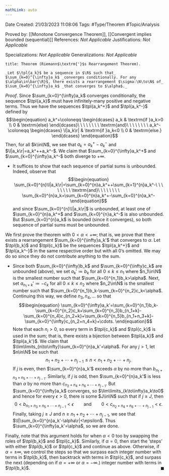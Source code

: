 ```yaml
---
mathLink: auto
---
```


<div class="topSpace"></div>

Date Created: 21/03/2023 11:08:06
Tags: #Type/Theorem #Topic/Analysis

Proved by: [[Monotone Convergence Theorem]], [[Convergent implies bounded (sequential)]]
References: _Not Applicable_
Justifications: _Not Applicable_

Specializations: _Not Applicable_
Generalizations: _Not Applicable_

``` ad-Theorem
title: Theorem (Riemann$\textrm{'}$s Rearrangement Theorem).

_Let $\tpl{a_k}$ be a sequence in $\R$ such that_ $\sum_{k=0}^{\infty}a_k$ _converges conditionally. For any $\alpha\in\bar{\R}$, there exists a rearrangement $\sigma:\N\to\N$ of_ $\sum_{k=0}^{\infty}a_k$ _that converges to $\alpha$._

```

_Proof_. Since $\sum_{k=0}^{\infty}a_k$ converges conditionally, the sequence $\tpl{a_k}$ must have infinitely-many positive and negative terms. Thus we have the sequences $\tpl{a_k^+}$ and $\tpl{a_k^-}$ defined by
$$\begin{equation}
    a_k^+\coloneqq
    \begin{dcases}
        a_k & \textrm{if }a_k>0 \\
        0 & \textrm{else}
    \end{dcases}\ \ \ \ \ \ \ \ \textrm{and}\ \ \ \ \ \ \ \ a_k^-\coloneqq
    \begin{dcases}
        \l|a_k\r| & \textrm{if }a_k<0 \\
        0 & \textrm{else.}
    \end{dcases}
\end{equation}$$
Then, for all $k\in\N$, we see that $a_k=a_k^+-a_k^-$ and $\l|a_k\r|=a_k^++a_k^-$. We claim that $\sum_{k=0}^{\infty}a_k^+$ and $\sum_{k=0}^{\infty}a_k^-$ both diverge to $+\infty$.
* It suffices to show that each sequence of partial sums is unbounded. Indeed, observe that
$$\begin{equation}
    \sum_{k=0}^{n}\l|a_k\r|=\sum_{k=0}^{n}a_k^++\sum_{k=1}^{n}a_k^-\ \ \ \ \ \ \ \ \textrm{and}\ \ \ \ \ \ \ \ \sum_{k=0}^{n}a_k=\sum_{k=0}^{n}a_k^+-\sum_{k=0}^{n}a_k^-
\end{equation}$$
and since $\sum_{k=0}^{n}\l|a_k\r|$ is unbounded, at least one of $\sum_{k=0}^{n}a_k^+$ and $\sum_{k=0}^{n}a_k^-$ is also unbounded. But $\sum_{k=0}^{n}a_k$ is bounded (since it converges), so both sequence of partial sums must be unbounded.

We first prove the theorem with $0<\alpha<+\infty$; that is, we prove that there exists a rearrangement $\sum_{k=0}^{\infty}a_k'$ that converges to $\alpha$. Let $\tpl{b_k}$ and $\tpl{c_k}$ be the sequences $\tpl{a_k^+}$ and $\tpl{a_k^-}$ in the same respective order but with all $0$$\textrm{'}$s omitted. We may do so since they do not contribute anything to the sum.
* Since both $\sum_{k=0}^{\infty}b_k$ and $\sum_{k=0}^{\infty}c_k$ are unbounded (above), we set $a_k'\coloneqq b_k$ for all $0\leq k\leq n_1$ where $n_1\in\N$ is the smallest number such that $\sum_{k=0}^{n_1}b_k>\alpha$. Next, set $a_{n_1+k}'\coloneqq-c_k$ for all $0\leq k\leq n_2$ where $n_2\in\N$ is the smallest number such that $\sum_{k=0}^{n_1}b_k-\sum_{k=0}^{n_2}c_k<\alpha$. Continuing this way, we define $n_3,n_4,\dots$ so that
$$\begin{equation}
    \sum_{k=0}^{\infty}a_k'=\sum_{k=0}^{n_1}b_k-\sum_{k=0}^{n_2}c_k+\sum_{k=0}^{n_3}b_{n_1+k}-\sum_{k=0}^{n_4}c_{n_2+k}+\sum_{k=0}^{n_5}b_{n_1+n_3+k}-\sum_{k=0}^{\infty}c_{n_2+n_4+k}+\cdots.
\end{equation}$$
Note that each $n_i>0$, so every term in $\tpl{c_k}$ and $\tpl{c_k}$ is used in the sum; that is, there exists a bijection between $\tpl{a_k}$ and $\tpl{a_k'}$. We claim that $\lim\limits_{n\to\infty}\sum_{k=0}^{n}a_k'=\alpha$. For any $j>1$, let $n\in\N$ be such that
$$\begin{equation}
    n_1+n_2+\cdots+n_{j-1}\leq n<n_1+n_2+\cdots+n_j.
\end{equation}$$
If $j$ is even, then $\sum_{k=0}^{n}a_k'$ exceeds $\alpha$ by no more than $b_{n_1+n_3+n_5+\cdots+n_{j-1}}$. Similarly, if $j$ is odd, then $\sum_{k=0}^{n}a_k'$ is less than $\alpha$ by no more than $c_{n_2+n_4+n_6+\cdots+n_{j-1}}$. But $\sum_{k=0}^{\infty}a_k$ converges, so $\lim\limits_{k\to\infty}a_k\to0$ and hence for every $\epsilon>0$, there is some $J\in\N$ such that if $j\geq J$, then
$$\begin{equation}
    0<b_{n_1+n_3+n_5+\cdots+n_{j-1}}<\epsilon\ \ \ \ \ \ \ \ \textrm{and}\ \ \ \ \ \ \ \ 0<c_{n_2+n_4+n_6+\cdots+n_{j-1}}<\epsilon.
\end{equation}$$
Finally, taking $j\geq J$ and $n\geq n_1+n_2+\cdots+n_{j-1}$, we see that $\l|\sum_{k=0}^{n}a_k'-\alpha\r|<\epsilon$. Thus $\sum_{k=0}^{\infty}a_k'=\alpha$, so we are done.

Finally, note that this argument holds for when $\alpha<0$ too by swapping the roles of $\tpl{b_k}$ and $\tpl{c_k}$. Similarly, if $\alpha=0$, then start the $\textrm{`}$steps$\textrm{'}$ with either $\tpl{b_k}$ or $\tpl{c_k}$ and continue as above. Otherwise, if $\alpha=\pm\infty$, we control the steps so that we surpass each integer number with terms in $\tpl{b_k}$, then backtrack with terms in $\tpl{c_k}$, and surpass the next (depending on if $\alpha=+\infty$ or $\alpha=-\infty$.) integer number with terms in $\tpl{b_k}$.<span style="float:right;">$\blacksquare$</span>
